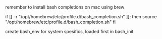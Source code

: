 remember to install bash completions on mac using brew

if [[ -r "/opt/homebrew/etc/profile.d/bash_completion.sh" ]]; then
  source "/opt/homebrew/etc/profile.d/bash_completion.sh"
fi

create bash_env for system spesifics, loaded first in bash_init